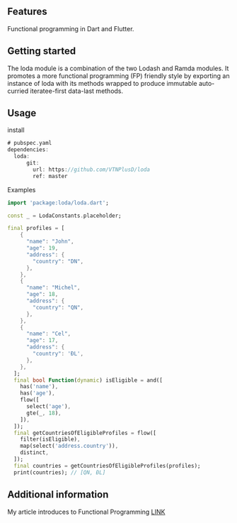 ## Features

Functional programming in Dart and Flutter.

## Getting started

The loda module is a combination of the two Lodash and Ramda modules. It promotes a more functional programming (FP) friendly style by exporting an instance of loda with its methods wrapped to produce immutable auto-curried iteratee-first data-last methods.

## Usage

install

```dart
# pubspec.yaml
dependencies:
  loda:
      git:
        url: https://github.com/VTNPlusD/loda
        ref: master
```

Examples

```dart
import 'package:loda/loda.dart';

const _ = LodaConstants.placeholder;

final profiles = [
    {
      "name": "John",
      "age": 19,
      "address": {
        "country": "DN",
      },
    },
    {
      "name": "Michel",
      "age": 18,
      "address": {
        "country": "QN",
      },
    },
    {
      "name": "Cel",
      "age": 17,
      "address": {
        "country": 'ĐL',
      },
    },
  ];
  final bool Function(dynamic) isEligible = and([
    has('name'),
    has('age'),
    flow([
      select('age'),
      gte(_, 18),
    ]),
  ]);
  final getCountriesOfEligibleProfiles = flow([
    filter(isEligible),
    map(select('address.country')),
    distinct,
  ]);
  final countries = getCountriesOfEligibleProfiles(profiles);
  print(countries); // [QN, ĐL]
```

## Additional information

My article introduces to Functional Programming
[LINK](https://duynn.notion.site/Introduce-to-Functional-Programing-FP-909e3eab2b174632a696692273bceaa8)
